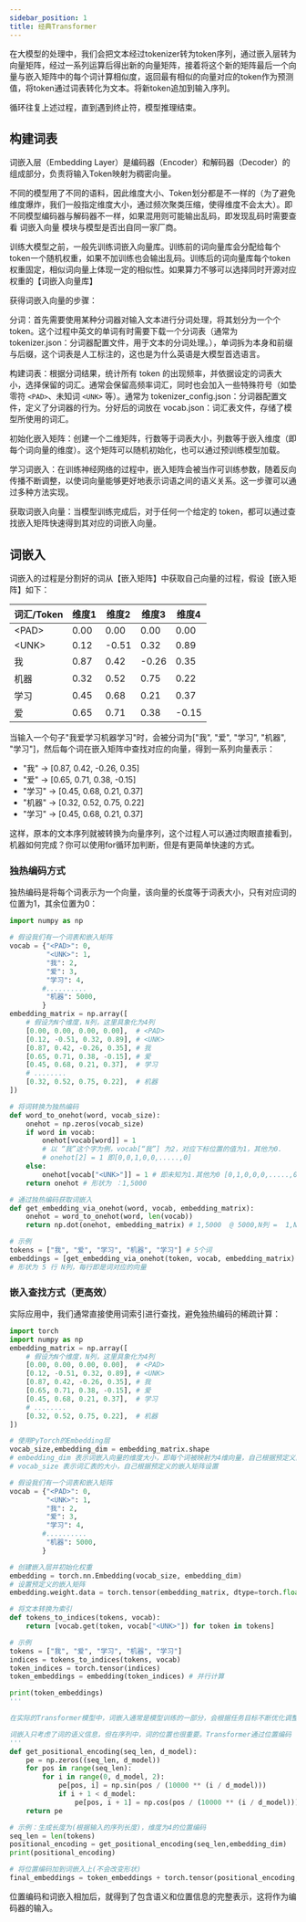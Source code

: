 ```yaml
---
sidebar_position: 1
title: 经典Transformer
---
```


在大模型的处理中，我们会把文本经过tokenizer转为token序列，通过嵌入层转为向量矩阵，经过一系列运算后得出新的向量矩阵，接着将这个新的矩阵最后一个向量与嵌入矩阵中的每个词计算相似度，返回最有相似的向量对应的token作为预测值，将token通过词表转化为文本。将新token追加到输入序列。

循环往复上述过程，直到遇到终止符，模型推理结束。

## 构建词表

词嵌入层（Embedding Layer）是编码器（Encoder）和解码器（Decoder）的组成部分，负责将输入Token映射为稠密向量。

不同的模型用了不同的语料，因此维度大小、Token划分都是不一样的（为了避免维度爆炸，我们一般指定维度大小，通过频次聚类压缩，使得维度不会太大）。即不同模型编码器与解码器不一样，如果混用则可能输出乱码，即发现乱码时需要查看 词嵌入向量 模块与模型是否出自同一家厂商。

训练大模型之前，一般先训练词嵌入向量库。训练前的词向量库会分配给每个token一个随机权重，如果不加训练也会输出乱码。训练后的词向量库每个token权重固定，相似词向量上体现一定的相似性。如果算力不够可以选择同时开源对应权重的【词嵌入向量库】

获得词嵌入向量的步骤：

分词：首先需要使用某种分词器对输入文本进行分词处理，将其划分为一个个 token。这个过程中英文的单词有时需要下载一个分词表（通常为 tokenizer.json：分词器配置文件，用于文本的分词处理。），单词拆为本身和前缀与后缀，这个词表是人工标注的，这也是为什么英语是大模型首选语言。

构建词表：根据分词结果，统计所有 token 的出现频率，并依据设定的词表大小，选择保留的词汇。通常会保留高频率词汇，同时也会加入一些特殊符号（如垫零符 `<PAD>`、未知词 `<UNK>` 等）。通常为 tokenizer_config.json：分词器配置文件，定义了分词器的行为。分好后的词放在 vocab.json：词汇表文件，存储了模型所使用的词汇。

初始化嵌入矩阵：创建一个二维矩阵，行数等于词表大小，列数等于嵌入维度（即每个词向量的维度）。这个矩阵可以随机初始化，也可以通过预训练模型加载。

学习词嵌入：在训练神经网络的过程中，嵌入矩阵会被当作可训练参数，随着反向传播不断调整，以使词向量能够更好地表示词语之间的语义关系。这一步骤可以通过多种方法实现。

获取词嵌入向量：当模型训练完成后，对于任何一个给定的 token，都可以通过查找嵌入矩阵快速得到其对应的词嵌入向量。

## 词嵌入

词嵌入的过程是分割好的词从【嵌入矩阵】中获取自己向量的过程，假设【嵌入矩阵】如下：

| 词汇/Token | 维度1 | 维度2 | 维度3 | 维度4 |
| ---------- | ----- | ----- | ----- | ----- |
| \<PAD\>    | 0.00  | 0.00  | 0.00  | 0.00  |
| \<UNK\>    | 0.12  | -0.51 | 0.32  | 0.89  |
| 我         | 0.87  | 0.42  | -0.26 | 0.35  |
| 机器       | 0.32  | 0.52  | 0.75  | 0.22  |
| 学习       | 0.45  | 0.68  | 0.21  | 0.37  |
| 爱         | 0.65  | 0.71  | 0.38  | -0.15 |


当输入一个句子"我爱学习机器学习"时，会被分词为["我", "爱", "学习", "机器", "学习"]，然后每个词在嵌入矩阵中查找对应的向量，得到一系列向量表示：

- "我" → [0.87, 0.42, -0.26, 0.35]
- "爱" → [0.65, 0.71, 0.38, -0.15]
- "学习" → [0.45, 0.68, 0.21, 0.37]
- "机器" → [0.32, 0.52, 0.75, 0.22]
- "学习" → [0.45, 0.68, 0.21, 0.37]

这样，原本的文本序列就被转换为向量序列，这个过程人可以通过肉眼直接看到，机器如何完成？你可以使用for循环加判断，但是有更简单快速的方式。

### 独热编码方式

独热编码是将每个词表示为一个向量，该向量的长度等于词表大小，只有对应词的位置为1，其余位置为0：

```python
import numpy as np

# 假设我们有一个词表和嵌入矩阵
vocab = {"<PAD>": 0, 
         "<UNK>": 1, 
         "我": 2, 
         "爱": 3, 
         "学习": 4, 
        #..........
         "机器": 5000,
        }
embedding_matrix = np.array([
    # 假设为N个维度，N列，这里具象化为4列
    [0.00, 0.00, 0.00, 0.00],  # <PAD>
    [0.12, -0.51, 0.32, 0.89], # <UNK>
    [0.87, 0.42, -0.26, 0.35], # 我
    [0.65, 0.71, 0.38, -0.15], # 爱
    [0.45, 0.68, 0.21, 0.37],  # 学习
    # ........
    [0.32, 0.52, 0.75, 0.22],  # 机器
])

# 将词转换为独热编码
def word_to_onehot(word, vocab_size):
    onehot = np.zeros(vocab_size)
    if word in vocab:
        onehot[vocab[word]] = 1 
        # 以 “我”这个字为例，vocab[“我”] 为2，对应下标位置的值为1，其他为0. 
        # onehot[2] = 1 即[0,0,1,0,0,.....,0]
    else:
        onehot[vocab["<UNK>"]] = 1 # 即未知为1.其他为0 [0,1,0,0,0,.....,0]
    return onehot # 形状为 ：1,5000

# 通过独热编码获取词嵌入
def get_embedding_via_onehot(word, vocab, embedding_matrix):
    onehot = word_to_onehot(word, len(vocab)) 
    return np.dot(onehot, embedding_matrix) # 1,5000  @ 5000,N列 =  1,N列

# 示例
tokens = ["我", "爱", "学习", "机器", "学习"] # 5个词
embeddings = [get_embedding_via_onehot(token, vocab, embedding_matrix) for token in tokens]
# 形状为 5 行 N列，每行即是词对应的向量
```

### 嵌入查找方式（更高效）

实际应用中，我们通常直接使用词索引进行查找，避免独热编码的稀疏计算：

```python
import torch
import numpy as np
embedding_matrix = np.array([
    # 假设为N个维度，N列，这里具象化为4列
    [0.00, 0.00, 0.00, 0.00],  # <PAD>
    [0.12, -0.51, 0.32, 0.89], # <UNK>
    [0.87, 0.42, -0.26, 0.35], # 我
    [0.65, 0.71, 0.38, -0.15], # 爱
    [0.45, 0.68, 0.21, 0.37],  # 学习
    # ........
    [0.32, 0.52, 0.75, 0.22],  # 机器
])

# 使用PyTorch的Embedding层
vocab_size,embedding_dim = embedding_matrix.shape
# embedding_dim 表示词嵌入向量的维度大小，即每个词被映射为4维向量，自己根据预定义的嵌入矩阵设置
# vocab_size 表示词汇表的大小，自己根据预定义的嵌入矩阵设置

# 假设我们有一个词表和嵌入矩阵
vocab = {"<PAD>": 0, 
         "<UNK>": 1, 
         "我": 2, 
         "爱": 3, 
         "学习": 4, 
        #..........
         "机器": 5000,
        }

# 创建嵌入层并初始化权重
embedding = torch.nn.Embedding(vocab_size, embedding_dim)
# 设置预定义的嵌入矩阵
embedding.weight.data = torch.tensor(embedding_matrix, dtype=torch.float)

# 将文本转换为索引
def tokens_to_indices(tokens, vocab):
    return [vocab.get(token, vocab["<UNK>"]) for token in tokens]

# 示例
tokens = ["我", "爱", "学习", "机器", "学习"]
indices = tokens_to_indices(tokens, vocab)
token_indices = torch.tensor(indices)
token_embeddings = embedding(token_indices) # 并行计算

print(token_embeddings)
'''

在实际的Transformer模型中，词嵌入通常是模型训练的一部分，会根据任务目标不断优化调整。这种基于查表的方式比循环判断更高效，可以并行处理整个序列的所有词，大大提高了计算速度。

词嵌入只考虑了词的语义信息，但在序列中，词的位置也很重要。Transformer通过位置编码（Positional Encoding）来捕捉序列中词的位置信息
'''
def get_positional_encoding(seq_len, d_model):
    pe = np.zeros((seq_len, d_model))
    for pos in range(seq_len):
        for i in range(0, d_model, 2):
            pe[pos, i] = np.sin(pos / (10000 ** (i / d_model)))
            if i + 1 < d_model:
                pe[pos, i + 1] = np.cos(pos / (10000 ** (i / d_model)))
    return pe

# 示例：生成长度为(根据输入的序列长度)，维度为4的位置编码
seq_len = len(tokens)
positional_encoding = get_positional_encoding(seq_len,embedding_dim)
print(positional_encoding)

# 将位置编码加到词嵌入上(不会改变形状)
final_embeddings = token_embeddings + torch.tensor(positional_encoding, dtype=torch.float)
```

位置编码和词嵌入相加后，就得到了包含语义和位置信息的完整表示，这将作为编码器的输入。